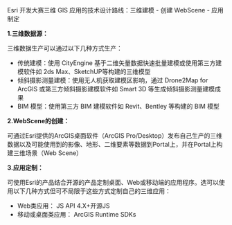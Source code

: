 Esri 开发大赛三维 GIS 应用的技术设计路线：三维建模 - 创建 WebScene - 应用制定

**1.三维数据源：**

三维数据生产可以通过以下几种方式生产：

* 传统建模：使用 CityEngine 基于二维矢量数据快速批量建模或使用第三方建模软件如 2ds Max、SketchUP等构建的三维模型
* 倾斜摄影测量建模：使用无人机获取建模区影响，通过 Drone2Map for ArcGIS 或第三方倾斜摄影建模软件如 Smart 3D 等生成倾斜摄影测量建模成果
* BIM 模型：使用第三方 BIM 建模软件如 Revit、Bentley 等构建的 BIM 模型

**2.WebScene的创建：**

可通过Esri提供的ArcGIS桌面软件（ArcGIS Pro/Desktop）发布自己生产的三维数据以及可能使用到的影像、地形、二维要素等数据到Portal上，并在Portal上构建三维场景（Web Scene）

**3.应用定制：**

可使用Esri的产品结合开源的产品定制桌面、Web或移动端的应用程序。选可以使用以下几种方式但可不局限于这些方式定制自己的三维应用：
* Web类应用： JS API 4.X+开源JS
* 移动或桌面类应用： ArcGIS Runtime SDKs
